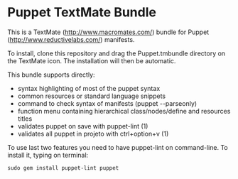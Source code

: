 # Puppet TextMate Bundle

This is a TextMate (http://www.macromates.com/) bundle for 
Puppet (http://www.reductivelabs.com/) manifests.

To install, clone this repository and drag the Puppet.tmbundle directory
on the TextMate icon. The installation will then be automatic.

This bundle supports directly:

   * syntax highlighting of most of the puppet syntax
   * common resources or standard language snippets
   * command to check syntax of manifests (puppet --parseonly)
   * function menu containing hierarchical class/nodes/define and resources titles
   * validates puppet on save with puppet-lint (1)
   * validates all puppet in projeto with ctrl+option+v (1)

To use last two features you need to have puppet-lint on command-line. To install it, typing on terminal:

    sudo gem install puppet-lint puppet
